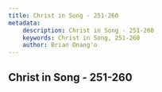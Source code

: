 ```yaml
---
title: Christ in Song - 251-260
metadata:
    description: Christ in Song - 251-260
    keywords: Christ in Song, 251-260
    author: Brian Onang'o
---
```



## Christ in Song - 251-260
  